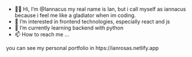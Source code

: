- 👨‍🎤 Hi, I’m @Iannacus my real name is Ian, but i call myself as iannacus because i feel me like a gladiator when im coding.
- 👀 I’m interested in frontend technologies, especially react and js
- 🌱 I’m currently learning backend with python
- 📫 How to reach me ...

you can see my personal portfolio in htps://ianrosas.netlify.app

